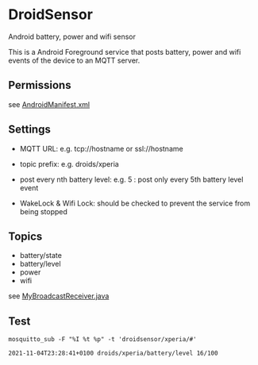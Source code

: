 # DroidSensor

Android battery, power and wifi sensor

This is a Android Foreground service that posts battery, power and wifi events of the device to an MQTT server.

## Permissions

see [AndroidManifest.xml](droidsensor/src/main/AndroidManifest.xml)

## Settings

* MQTT URL: e.g. tcp://hostname or ssl://hostname

* topic prefix: e.g. droids/xperia

* post every nth battery level: e.g. 5  : post only every 5th battery level event

* WakeLock & Wifi Lock: should be checked to prevent the service from being stopped

## Topics

* battery/state
* battery/level
* power
* wifi

see [MyBroadcastReceiver.java](droidsensor/src/main/java/de/jwi/droidsensor/MyBroadcastReceiver.java)

## Test

    mosquitto_sub -F "%I %t %p" -t 'droidsensor/xperia/#'
	
	2021-11-04T23:28:41+0100 droids/xperia/battery/level 16/100




